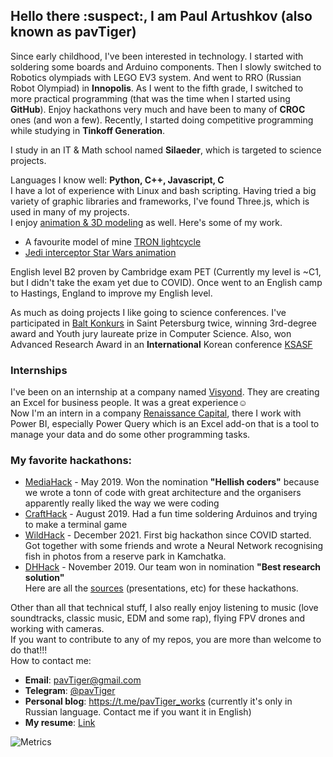 ## Hello there :suspect:, I am Paul Artushkov (also known as pavTiger)
Since early childhood, I've been interested in technology. I started with soldering some boards and Arduino components. 
Then I slowly switched to Robotics olympiads with LEGO EV3 system. And went to RRO (Russian Robot Olympiad) in **Innopolis**. 
As I went to the fifth grade, I switched to more practical programming (that was the time when I started using **GitHub**). 
Enjoy hackathons very much and have been to many of **CROC** ones (and won a few). Recently, I started doing competitive programming while studying in **Tinkoff Generation**.

I study in an IT & Math school named **Silaeder**, which is targeted to science projects.

Languages I know well: **Python, C++, Javascript, C**  
I have a lot of experience with Linux and bash scripting. 
Having tried a big variety of graphic libraries and frameworks, I've found Three.js, which is used in many of my projects.  
I enjoy [animation & 3D modeling](https://www.youtube.com/playlist?list=PLcn5eK1LvnGsmkTJKvAw54Up8n7LRRUP_) as well. Here's some of my work.
* A favourite model of mine [TRON lightcycle](https://sketchfab.com/3d-models/tron-legacy-encom-786-lightcycle-89c2eba426574f53aaa9a8ee37c60495)
* [Jedi interceptor Star Wars animation](https://youtu.be/P4HUq_jLq50)

English level B2 proven by Cambridge exam PET (Currently my level is ~C1, but I didn't take the exam yet due to COVID). Once went to an English camp to Hastings, England to improve my English level.

As much as doing projects I like going to science conferences. I've participated in [Balt Konkurs](https://baltkonkurs.ru) in Saint Petersburg twice, winning 3rd-degree award and Youth jury laureate prize in Computer Science.
Also, won Advanced Research Award in an **International** Korean conference [KSASF](https://www.ksa.hs.kr/Eng/Home/Sub?menuId=42)

### Internships
I've been on an internship at a company named [Visyond](https://visyond.com).
They are creating an Excel for business people. It was a great experience☺  
Now I'm an intern in a company [Renaissance Capital](https://www.rencap.com), there I work with Power BI, especially Power Query which is an Excel add-on that is a tool to manage your data and do some other programming tasks.

### My favorite hackathons:
* [MediaHack](http://mediahack.me) - May 2019. Won the nomination **"Hellish coders"** because we wrote a tonn of code with great architecture and the organisers apparently really liked the way we were coding
* [CraftHack](https://crafthack.me) - August 2019. Had a fun time soldering Arduinos and trying to make a terminal game
* [WildHack](https://wildhack.croc.ru) - December 2021. First big hackathon since COVID started. Got together with some friends and wrote a Neural Network recognising fish in photos from a reserve park in Kamchatka.
* [DHHack](https://dhhack.ru) - November 2019. Our team won in nomination **"Best research solution"**  
Here are all the [sources](https://drive.google.com/drive/folders/1Y5jziR-H5-SE5bgzEbWFj7at5dIC8yY6?usp=sharing) (presentations, etc) for these hackathons.

Other than all that technical stuff, I also really enjoy listening to music (love soundtracks, classic music, EDM and some rap), flying FPV drones and working with cameras.  
If you want to contribute to any of my repos, you are more than welcome to do that!!!  
How to contact me:
* **Email**: pavTiger@gmail.com
* **Telegram**: [@pavTiger](https://t.me/pavTiger)
* **Personal blog**: https://t.me/pavTiger_works (currently it's only in Russian language. Contact me if you want it in English)
* **My resume**: [Link](https://docs.google.com/document/d/1exfoNc-7nH4eRsa_WKrpC1x2H22j2E02tQo_7jNjnUE/edit?usp=sharing)

![Metrics](https://metrics.lecoq.io/pavtiger?template=classic&base.header=0&base.activity=0&base.community=0&base.repositories=0&base.metadata=0&languages=1&achievements=1&base.indepth=false&base.hireable=false&languages.limit=8&languages.threshold=0%25&languages.other=false&languages.colors=github&languages.sections=most-used&languages.indepth=false&languages.analysis.timeout=15&languages.categories=markup%2C%20programming&languages.recent.categories=markup%2C%20programming&languages.recent.load=300&languages.recent.days=14&achievements.threshold=C&achievements.secrets=true&achievements.display=detailed&achievements.limit=0&achievements.ignored=gister%2C%20maintainer%2C%20reviewer%2C%20deployer&config.timezone=Europe%2FMoscow)
